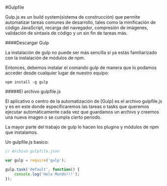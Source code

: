 #Gulpfile

Gulp.js es un build system(sistema de construcción) que permite automatizar tareas comunes de desarrollo, tales como la minificación de código JavaScript, recarga del navegador, compresión de imágenes, validación de sintaxis de código y un sin fin de tareas más.

####Descargar Gulp

La instalación de gulp no puede ser más sencilla si ya estás familiarizado con la instalación de módulos de npm.

Entonces, debemos instalar el comando gulp de manera que lo podamos acceder desde cualquier lugar de nuestro equipo:

```she
npm install -g gulp
```
#####El archivo gulpfile.js

El aplicativo o centro de la automatización de [Gulp] es el archivo gulpfile.js y es en este donde especificaremos las tareas o tasks que queremos ejecutar automáticamente cada vez que guardamos un archivo y creemos una nueva imagen o se cumpla cierto período.

La mayor parte del trabajo de gulp lo hacen los plugins y módulos de npm que instalamos.

Un gulpfile.js basico:

```javascript
// Archivo gulpfile.json

var gulp = require('gulp');

gulp.task('default', function() {
    console.log('Hola Mundo!!!');
});
```


